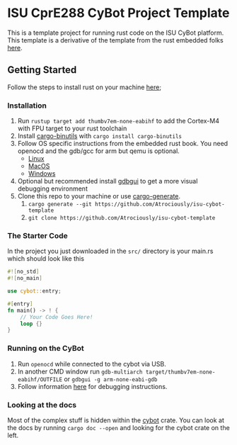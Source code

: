 # ISU CprE288 CyBot Project Template
This is a template project for running rust code on the ISU CyBot platform.
This template is a derivative of the template from the rust embedded folks [here](https://github.com/rust-embedded/cortex-m-quickstart).

## Getting Started
Follow the steps to install rust on your machine [here](https://www.rust-lang.org/tools/install);

### Installation
1. Run `rustup target add thumbv7em-none-eabihf` to add the Cortex-M4 with FPU target to your rust toolchain
2. Install [cargo-binutils](https://github.com/rust-embedded/cargo-binutils) with `cargo install cargo-binutils`
3. Follow OS specific instructions from the embedded rust book. You need openocd and the gdb/gcc for arm but qemu is optional.
    - [Linux](https://docs.rust-embedded.org/book/intro/install/linux.html)
    - [MacOS](https://docs.rust-embedded.org/book/intro/install/macos.html)
    - [Windows](https://docs.rust-embedded.org/book/intro/install/windows.html)
4. Optional but recommended install [gdbgui](https://www.gdbgui.com/installation/) to get a more visual debugging environment
5. Clone this repo to your machine or use [cargo-generate](https://github.com/cargo-generate/cargo-generate).
    1. `cargo generate --git https://github.com/Atrociously/isu-cybot-template`
    2. `git clone https://github.com/Atrociously/isu-cybot-template`

### The Starter Code
In the project you just downloaded in the `src/` directory is your main.rs which should look like this
```rust
#![no_std]
#![no_main]

use cybot::entry;

#[entry]
fn main() -> ! {
    // Your Code Goes Here!
    loop {}
}
```

### Running on the CyBot
1. Run `openocd` while connected to the cybot via USB.
2. In another CMD window run `gdb-multiarch target/thumbv7em-none-eabihf/OUTFILE` or `gdbgui -g arm-none-eabi-gdb`
3. Follow information [here](https://docs.rust-embedded.org/book/start/hardware.html) for debugging instructions.

### Looking at the docs
Most of the complex stuff is hidden within the [cybot](https://github.com/Atrociously/cybot) crate.
You can look at the docs by running `cargo doc --open` and looking for the cybot crate on the left.
